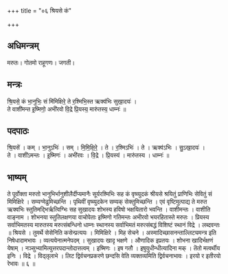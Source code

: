 +++
title = "०६ श्रियसे कं"

+++
## अधिमन्त्रम्
मरुतः। गोतमो राहूगणः। जगती।

## मन्त्रः
श्रि॒यसे॒ कं भा॒नुभिः॒ सं मि॑मिक्षिरे॒ ते र॒श्मिभि॒स्त ऋक्व॑भिः सुखा॒दयः॑ ।  
ते वाशी॑मन्त इ॒ष्मिणो॒ अभी॑रवो वि॒द्रे प्रि॒यस्य॒ मारु॑तस्य॒ धाम्नः॑ ॥

## पदपाठः
श्रि॒यसे॑ । कम् । भा॒नुऽभिः॑ । सम् । मि॒मि॒क्षि॒रे॒ । ते । र॒श्मिऽभिः॑ । ते । ऋक्व॑ऽभिः । सु॒ऽखा॒दयः॑ ।  
ते । वाशी॑ऽमन्तः । इ॒ष्मिणः॑ । अभी॑रवः । वि॒द्रे । प्रि॒यस्य॑ । मारु॑तस्य । धाम्नः॑ ॥

## भाष्यम्
ते पूर्वोक्ता मरुतो भानुभिर्भानुशीलैर्दीप्यमानैः सूर्यरश्मिभिः सह कं वृष्व्युदकं श्रीयसे श्रयितुं प्राणिभिः सेवितुं सं मिमिक्षिरे । सम्यग्मेढुमिच्छन्ति । पृथिवीं वृष्व्युदकेन सम्यक् सेक्तुमिच्छन्ति । एवं वृष्टिमुत्पाद्य ते मरुत ऋक्वभिः स्तुतिमद्भिर्ऋत्विग्भिः सह सुखादयः शोभस्य हविषो भक्षयितारो भवन्ति । वाशीमन्तः । वाशीति वाङ्नाम । शोभनया स्तुतिलक्षणया वाचोपेताः इष्मिणो गतिमन्तः अभीरवो भयरहितास्ते मरुतः । प्रियस्य सर्वाभिमतस्य मारुतस्य मरुत्संबन्धिनो धाम्नः स्थानस्य सर्वाभिमतं मरुत्संबद्धं विशिष्टं स्थानं विद्रे । लब्दवन्तः ॥ श्रियसे । तुमर्थे सेसेनिति कसेन्प्रत्ययः । मिमिक्षिरे । मिह सेचने । अस्मादिच्छासनन्ताल्लिट्यमन्त्र इति निषेधादामभावः । व्यत्ययेनात्मनेपदम् । सुखादयः खादृ भक्षणे । औणादिक इप्रतयः । शोभना खादिर्भक्षणं येषाम् । नञ्सुभ्यामित्युत्तरपदान्तोदात्तत्वम् । इष्मिणः । इष गतौ । इषुयुधीन्धीत्यादिना मक् । तॆतो मत्वर्थीय इनिः । विद्रे । विद्लृलाभे । लिट द्विर्वचनप्रकरणे छन्दसि वेति व्यक्तव्यमिति द्विर्वचनाभावः । इरयो र इतीरयो रेभावः ॥ ६ ॥